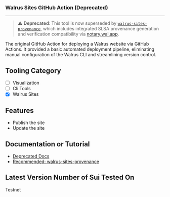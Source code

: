 ### Walrus Sites GitHub Action (Deprecated)
---

> ⚠️ **Deprecated**: This tool is now superseded by [`walrus-sites-provenance`](https://github.com/zktx-io/walrus-sites-provenance), which includes integrated SLSA provenance generation and verification compatibility via [notary.wal.app](https://notary.wal.app).

The original GitHub Action for deploying a Walrus website via GitHub Actions. It provided a basic automated deployment pipeline, eliminating manual configuration of the Walrus CLI and streamlining version control.

## Tooling Category
- [ ] Visualization  
- [ ] Cli Tools  
- [x] Walrus Sites

## Features
- Publish the site  
- Update the site  

## Documentation or Tutorial
- [Deprecated Docs](https://docs.zktx.io/walrus/walrus-ga.html)  
- [Recommended: walrus-sites-provenance](https://github.com/zktx-io/walrus-sites-provenance)

## Latest Version Number of Sui Tested On
Testnet